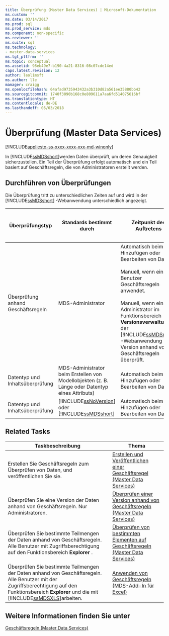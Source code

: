```yaml
---
title: Überprüfung (Master Data Services) | Microsoft-Dokumentation
ms.custom: ''
ms.date: 03/14/2017
ms.prod: sql
ms.prod_service: mds
ms.component: non-specific
ms.reviewer: ''
ms.suite: sql
ms.technology:
- master-data-services
ms.tgt_pltfrm: ''
ms.topic: conceptual
ms.assetid: 98eb49e7-b190-4a21-8316-08c07cde14ed
caps.latest.revision: 12
author: leolimsft
ms.author: lle
manager: craigg
ms.openlocfilehash: 64afad9735943432a3b310d82a561ee35880bb42
ms.sourcegitcommit: 1740f3090b168c0e809611a7aa6fd514075616bf
ms.translationtype: HT
ms.contentlocale: de-DE
ms.lasthandoff: 05/03/2018
---
```

# <a name="validation-master-data-services"></a>Überprüfung (Master Data Services)

[!INCLUDE[appliesto-ss-xxxx-xxxx-xxx-md-winonly](../includes/appliesto-ss-xxxx-xxxx-xxx-md-winonly.md)]

  In [!INCLUDE[ssMDSshort](../includes/ssmdsshort-md.md)]werden Daten überprüft, um deren Genauigkeit sicherzustellen. Ein Teil der Überprüfung erfolgt automatisch und ein Teil basiert auf Geschäftsregeln, die von Administratoren erstellt werden.  
  
## <a name="when-data-validation-occurs"></a>Durchführen von Überprüfungen  
 Die Überprüfung tritt zu unterschiedlichen Zeiten auf und wird in der [!INCLUDE[ssMDSshort](../includes/ssmdsshort-md.md)] -Webanwendung unterschiedlich angezeigt.  
  
|Überprüfungstyp|Standards bestimmt durch|Zeitpunkt des Auftretens|Angezeigt in der MasterData Manager-Webbenutzeroberfläche als|Angezeigt im Add-In für Excel als|Werden Daten im MDS-Repository gespeichert?|  
|---------------------|-----------------------------|--------------------|---------------------------------------------------|-------------------------------------------|------------------------------------------|  
|Überprüfung anhand Geschäftsregeln|MDS-Administrator|Automatisch beim Hinzufügen oder Bearbeiten von Daten.<br /><br /> Manuell, wenn ein Benutzer Geschäftsregeln anwendet.<br /><br /> Manuell, wenn ein Administrator im Funktionsbereich **Versionsverwaltung** der [!INCLUDE[ssMDSmdm](../includes/ssmdsmdm-md.md)] -Webanwendung eine Version anhand von Geschäftsregeln überprüft.|Überprüfungsfehler|ValidationStatus|ja|  
|Datentyp und Inhaltsüberprüfung|MDS-Administrator beim Erstellen von Modellobjekten (z. B. Länge oder Datentyp eines Attributs)|Automatisch beim Hinzufügen oder Bearbeiten von Daten|Eingabefehler|InputStatus|nein|  
|Datentyp und Inhaltsüberprüfung|[!INCLUDE[ssNoVersion](../includes/ssnoversion-md.md)] oder [!INCLUDE[ssMDSshort](../includes/ssmdsshort-md.md)]|Automatisch beim Hinzufügen oder Bearbeiten von Daten|Eingabefehler|InputStatus|nein|  
  
## <a name="related-tasks"></a>Related Tasks  
  
|Taskbeschreibung|Thema|  
|----------------------|-----------|  
|Erstellen Sie Geschäftsregeln zum Überprüfen von Daten, und veröffentlichen Sie sie.|[Erstellen und Veröffentlichen einer Geschäftsregel &#40;Master Data Services&#41;](../master-data-services/create-and-publish-a-business-rule-master-data-services.md)|  
|Überprüfen Sie eine Version der Daten anhand von Geschäftsregeln. Nur Administratoren.|[Überprüfen einer Version anhand von Geschäftsregeln &#40;Master Data Services&#41;](../master-data-services/validate-a-version-against-business-rules-master-data-services.md)|  
|Überprüfen Sie bestimmte Teilmengen der Daten anhand von Geschäftsregeln. Alle Benutzer mit Zugriffsberechtigung auf den Funktionsbereich **Explorer** .|[Überprüfen von bestimmten Elementen auf Geschäftsregeln &#40;Master Data Services&#41;](../master-data-services/validate-specific-members-against-business-rules-master-data-services.md)|  
|Überprüfen Sie bestimmte Teilmengen der Daten anhand von Geschäftsregeln. Alle Benutzer mit der Zugriffsberechtigung auf den Funktionsbereich **Explorer** und die mit [!INCLUDE[ssMDSXLS](../includes/ssmdsxls-md.md)]arbeiten.|[Anwenden von Geschäftsregeln &#40;MDS-Add-In für Excel&#41;](../master-data-services/microsoft-excel-add-in/apply-business-rules-mds-add-in-for-excel.md)|  
  
## <a name="see-also"></a>Weitere Informationen finden Sie unter  
 [Geschäftsregeln &#40;Master Data Services&#41;](../master-data-services/business-rules-master-data-services.md)  
  
  
